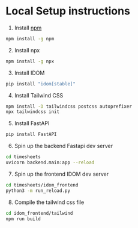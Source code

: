 # Local Setup instructions

1) Install [npm](https://nodejs.org/en/download/)

```bash
npm install -g npm
```

2) Install npx

```bash
npm install -g npx
```

3) Install IDOM

```bash
pip install "idom[stable]"
```

4) Install Tailwind CSS
```bash
npm install -D tailwindcss postcss autoprefixer
npx tailwindcss init
```

5) Install FastAPI

```bash
pip install FastAPI
```

6) Spin up the backend Fastapi dev server

```bash
cd timesheets
uvicorn backend.main:app --reload
```

7) Spin up the frontend IDOM dev server
```bash
cd timesheets/idom_frontend
python3 -m run_reload.py
```
8) Compile the tailwind css file

```bash
cd idom_frontend/tailwind
npm run build
```